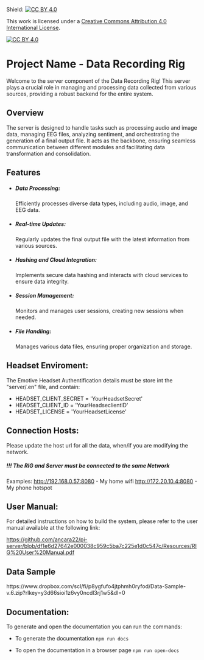 Shield: [![CC BY 4.0][cc-by-shield]][cc-by]

This work is licensed under a
[Creative Commons Attribution 4.0 International License][cc-by].

[![CC BY 4.0][cc-by-image]][cc-by]

[cc-by]: http://creativecommons.org/licenses/by/4.0/
[cc-by-image]: https://i.creativecommons.org/l/by/4.0/88x31.png
[cc-by-shield]: https://img.shields.io/badge/License-CC%20BY%204.0-lightgrey.svg


<h1>Project Name - Data Recording Rig</h1>

Welcome to the server component of the Data Recording Rig! This server plays a crucial role in managing and processing data collected from various sources, providing a robust backend for the entire system.


<h2>Overview</h2>

The server is designed to handle tasks such as processing audio and image data, managing EEG files, analyzing sentiment, and orchestrating the generation of a final output file. It acts as the backbone, ensuring seamless communication between different modules and facilitating data transformation and consolidation.


<h2>Features</h2>

- <h5>Data Processing:</h5> Efficiently processes diverse data types, including audio, image, and EEG data.
- <h5>Real-time Updates:</h5> Regularly updates the final output file with the latest information from various sources.
- <h5>Hashing and Cloud Integration:</h5> Implements secure data hashing and interacts with cloud services to ensure data integrity.
- <h5>Session Management:</h5> Monitors and manages user sessions, creating new sessions when needed.
- <h5>File Handling:</h5> Manages various data files, ensuring proper organization and storage.

<h2>Headset Enviroment: </h2>
The Emotive Headset Authentification details must be store int the "server/.en" file, and contain:

- HEADSET_CLIENT_SECRET = 'YourHeadsetSecret'
- HEADSET_CLIENT_ID = 'YourHeadseclientID'
- HEADSET_LICENSE = 'YourHeadsetLicense'


<h2>Connection Hosts: </h2>
Please update the host url for all the data, when/if you are modifying the network.
<h5>!!! The RIG and Server must be connected to the same Network</h5>

Examples:
http://192.168.0.57:8080 - My home wifi
http://172.20.10.4:8080 - My phone hotspot


<h2>User Manual: </h2>
For detailed instructions on how to build the system, please refer to the user manual available at the following link:

https://github.com/ancara22/pi-server/blob/df1e6d27642e000038c959c5ba7c225e1d0c547c/Resources/RIG%20User%20Manual.pdf

<h2>Data Sample</h2>
https://www.dropbox.com/scl/fi/p8ygfufo4jtphmh0ryfod/Data-Sample-v.6.zip?rlkey=y3d66sioi1z6vy0ncdl3rj1w5&dl=0

<h2>Documentation: </h2>
To generate and open the documentation you can run the commands:

- To generate the documentation
``
npm run docs 
``

- To open the documentation in a browser page
``
npm run open-docs  
``